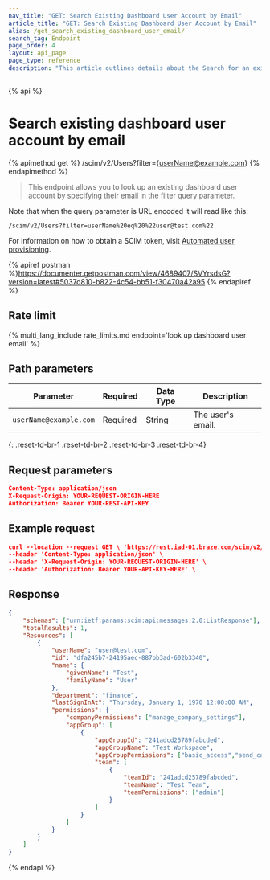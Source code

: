 ```yaml
---
nav_title: "GET: Search Existing Dashboard User Account by Email"
article_title: "GET: Search Existing Dashboard User Account by Email"
alias: /get_search_existing_dashboard_user_email/
search_tag: Endpoint
page_order: 4
layout: api_page
page_type: reference
description: "This article outlines details about the Search for an existing dashboard user account by email Braze endpoint."
---
```


{% api %}
# Search existing dashboard user account by email
{% apimethod get %}
/scim/v2/Users?filter={userName@example.com}
{% endapimethod %}

> This endpoint allows you to look up an existing dashboard user account by specifying their email in the filter query parameter. 

Note that when the query parameter is URL encoded it will read like this:

`/scim/v2/Users?filter=userName%20eq%20%22user@test.com%22`

For information on how to obtain a SCIM token, visit [Automated user provisioning]({{site.baseurl}}/scim/automated_user_provisioning/).

{% apiref postman %}https://documenter.getpostman.com/view/4689407/SVYrsdsG?version=latest#5037d810-b822-4c54-bb51-f30470a42a95 {% endapiref %}

## Rate limit

{% multi_lang_include rate_limits.md endpoint='look up dashboard user email' %}

## Path parameters

| Parameter | Required | Data Type | Description |
|---|---|---|---|
| `userName@example.com` | Required | String | The user's email. |
{: .reset-td-br-1 .reset-td-br-2 .reset-td-br-3 .reset-td-br-4}

## Request parameters

```json
Content-Type: application/json
X-Request-Origin: YOUR-REQUEST-ORIGIN-HERE
Authorization: Bearer YOUR-REST-API-KEY
```

## Example request
```json
curl --location --request GET \ 'https://rest.iad-01.braze.com/scim/v2/Users?filter=userName%20eq%20%22user@test.com%22' \
--header 'Content-Type: application/json' \
--header 'X-Request-Origin: YOUR-REQUEST-ORIGIN-HERE' \
--header 'Authorization: Bearer YOUR-API-KEY-HERE' \
```

## Response
```json
{
    "schemas": ["urn:ietf:params:scim:api:messages:2.0:ListResponse"],
    "totalResults": 1,
    "Resources": [
        {
            "userName": "user@test.com",
            "id": "dfa245b7-24195aec-887bb3ad-602b3340",
            "name": {
                "givenName": "Test",
                "familyName": "User"
            },
            "department": "finance",
            "lastSignInAt": "Thursday, January 1, 1970 12:00:00 AM",
            "permissions": {
                "companyPermissions": ["manage_company_settings"],
                "appGroup": [
                    {
                        "appGroupId": "241adcd25789fabcded",
                        "appGroupName": "Test Workspace",
                        "appGroupPermissions": ["basic_access","send_campaigns_canvases"],
                        "team": [
                            {
                                "teamId": "241adcd25789fabcded",
                                "teamName": "Test Team",                  
                                "teamPermissions": ["admin"]
                            }
                        ]
                    } 
                ]
            }
        }
    ]
}
```

{% endapi %}


